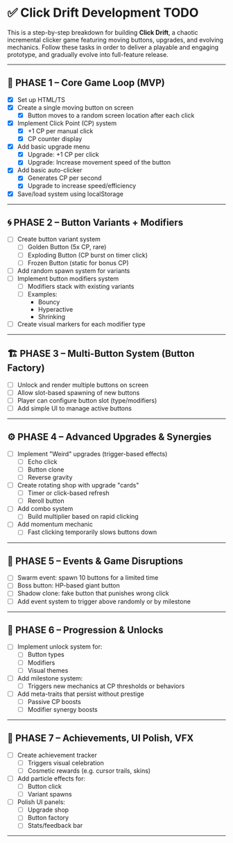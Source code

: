 # ✅ Click Drift Development TODO

This is a step-by-step breakdown for building **Click Drift**, a chaotic incremental clicker game featuring moving buttons, upgrades, and evolving mechanics. Follow these tasks in order to deliver a playable and engaging prototype, and gradually evolve into full-feature release.

---

## 🧱 PHASE 1 – Core Game Loop (MVP)

- [x] Set up HTML/TS
- [x] Create a single moving button on screen
  - [x] Button moves to a random screen location after each click
- [x] Implement Click Point (CP) system
  - [x] +1 CP per manual click
  - [x] CP counter display
- [x] Add basic upgrade menu
  - [x] Upgrade: +1 CP per click
  - [x] Upgrade: Increase movement speed of the button
- [x] Add basic auto-clicker
  - [x] Generates CP per second
  - [x] Upgrade to increase speed/efficiency
- [x] Save/load system using localStorage

---

## 🌀 PHASE 2 – Button Variants + Modifiers

- [ ] Create button variant system
  - [ ] Golden Button (5x CP, rare)
  - [ ] Exploding Button (CP burst on timer click)
  - [ ] Frozen Button (static for bonus CP)
- [ ] Add random spawn system for variants
- [ ] Implement button modifiers system
  - [ ] Modifiers stack with existing variants
  - [ ] Examples:
    - Bouncy
    - Hyperactive
    - Shrinking
- [ ] Create visual markers for each modifier type

---

## 🏗 PHASE 3 – Multi-Button System (Button Factory)

- [ ] Unlock and render multiple buttons on screen
- [ ] Allow slot-based spawning of new buttons
- [ ] Player can configure button slot (type/modifiers)
- [ ] Add simple UI to manage active buttons

---

## ⚙️ PHASE 4 – Advanced Upgrades & Synergies

- [ ] Implement "Weird" upgrades (trigger-based effects)
  - [ ] Echo click
  - [ ] Button clone
  - [ ] Reverse gravity
- [ ] Create rotating shop with upgrade "cards"
  - [ ] Timer or click-based refresh
  - [ ] Reroll button
- [ ] Add combo system
  - [ ] Build multiplier based on rapid clicking
- [ ] Add momentum mechanic
  - [ ] Fast clicking temporarily slows buttons down

---

## 🎉 PHASE 5 – Events & Game Disruptions

- [ ] Swarm event: spawn 10 buttons for a limited time
- [ ] Boss button: HP-based giant button
- [ ] Shadow clone: fake button that punishes wrong click
- [ ] Add event system to trigger above randomly or by milestone

---

## 🧠 PHASE 6 – Progression & Unlocks

- [ ] Implement unlock system for:
  - [ ] Button types
  - [ ] Modifiers
  - [ ] Visual themes
- [ ] Add milestone system:
  - [ ] Triggers new mechanics at CP thresholds or behaviors
- [ ] Add meta-traits that persist without prestige
  - [ ] Passive CP boosts
  - [ ] Modifier synergy boosts

---

## 🧪 PHASE 7 – Achievements, UI Polish, VFX

- [ ] Create achievement tracker
  - [ ] Triggers visual celebration
  - [ ] Cosmetic rewards (e.g. cursor trails, skins)
- [ ] Add particle effects for:
  - [ ] Button click
  - [ ] Variant spawns
- [ ] Polish UI panels:
  - [ ] Upgrade shop
  - [ ] Button factory
  - [ ] Stats/feedback bar

---
